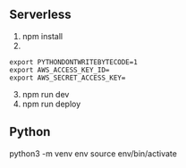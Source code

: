 
## Serverless

1. npm install
2. 

```
export PYTHONDONTWRITEBYTECODE=1
export AWS_ACCESS_KEY_ID=
export AWS_SECRET_ACCESS_KEY=
```

3. npm run dev
3. npm run deploy

## Python

python3 -m venv env
source env/bin/activate
